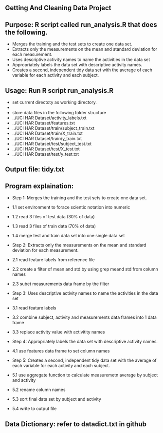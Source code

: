 ## Getting And Cleaning Data Project 

## Purpose: R script called run_analysis.R that does the following.

* Merges the training and the test sets to create one data set.
* Extracts only the measurements on the mean and standard deviation for each measurement.
* Uses descriptive activity names to name the activities in the data set
* Appropriately labels the data set with descriptive activity names.
* Creates a second, independent tidy data set with the average of each variable for each activity and each subject.

## Usage: Run R script run_analysis.R 

* set current directoty as working directory. 
* 
* store data files in the following folder structure
* ../UCI HAR Dataset/activity_labels.txt
* ../UCI HAR Dataset/features.txt
* ../UCI HAR Dataset/train/subject_train.txt
* ../UCI HAR Dataset/train/X_train.txt
* ../UCI HAR Dataset/train/y_train.txt
* ../UCI HAR Dataset/test/subject_test.txt 
* ../UCI HAR Dataset/test/X_test.txt 
* ../UCI HAR Dataset/test/y_test.txt 

## Output file: tidy.txt 

## Program explaination: 
* Step 1: Merges the training and the test sets to create one data set.
* 1.1 set environment to forace scientic notation into numeric 
* 1.2 read 3 files of test data (30% of data) 
* 1.3 read 3 files of train data (70% of data) 
* 1.4 merge test and train data set into one single data set 

* Step 2: Extracts only the measurements on the mean and standard deviation for each measurement. 
* 2.1 read feature labels from reference file 
* 2.2 create a filter of mean and std by using grep meand std from column names 
* 2.3  subet measurements data frame by the filter  

* Step 3: Uses descriptive activity names to name the activities in the data set
* 3.1 read feature labels 
* 3.2 combine subject, activity and measurements data frames into 1 data frame 
* 3.3 replace activity value with activitity names

* Step 4: Appropriately labels the data set with descriptive activity names. 
* 4.1 use features data frame to set column names 

* Step 5: Creates a second, independent tidy data set with the average of each variable for each activity and each subject.
* 5.1 use aggregate function to calculate measuremetn average by subject and activity 
* 5.2 rename column names 
* 5.3 sort final data set by subject and activity  
* 5.4 write to output file 

## Data Dictionary: refer to datadict.txt in github 



